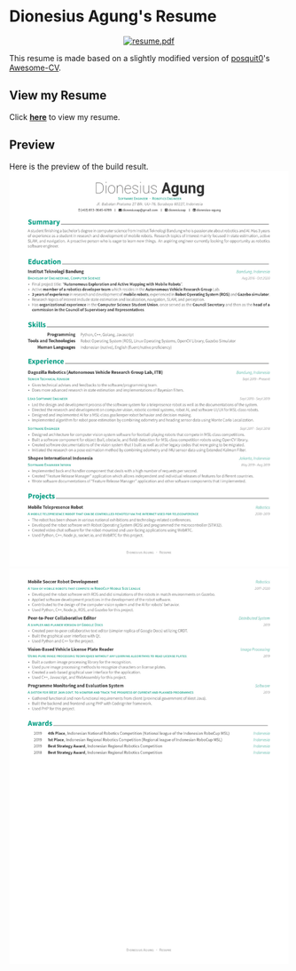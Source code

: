 # Dionesius Agung's Resume
<div align="center">
  <a href="https://raw.githubusercontent.com/dionesiusap/resume/master/src/resume.pdf">
    <img alt="resume.pdf" src="https://img.shields.io/badge/resume-pdf-green.svg" />
  </a>
</div>

This resume is made based on a slightly modified version of [posquit0](https://github.com/posquit0)'s [Awesome-CV](https://github.com/posquit0/Awesome-CV).

## View my Resume
Click **[here](https://raw.githubusercontent.com/dionesiusap/resume/master/src/resume.pdf)** to view my resume.

## Preview
Here is the preview of the build result.  
![preview01](preview_01.jpg) ![preview02](preview_02.jpg)
